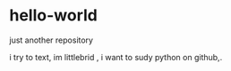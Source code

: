 # hello-world


just another repository


i try to text, im littlebrid , i want to sudy python on github,.
